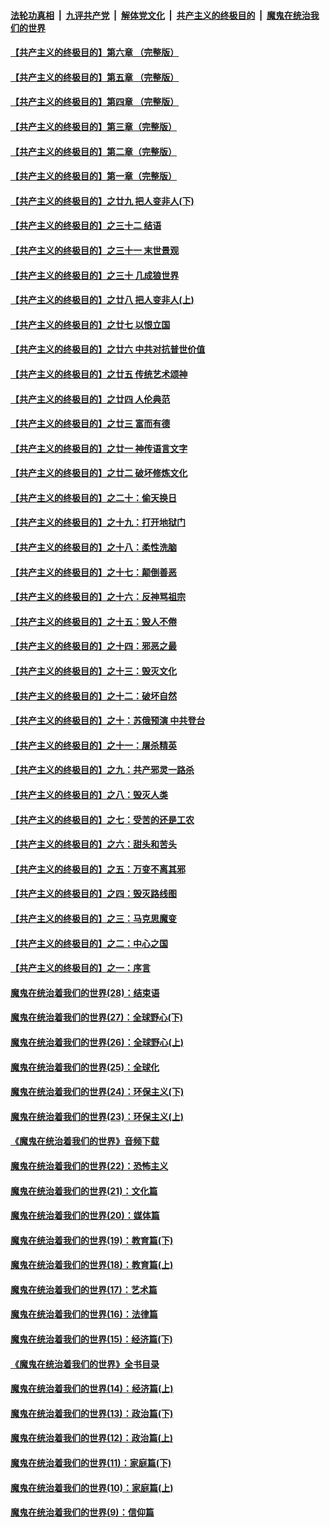 

####  [法轮功真相](../../../../basic/blob/master/README.md?t=06261031) &nbsp;|&nbsp; [九评共产党](../../../../9ping.md/blob/master/README.md?t=06261031) &nbsp;|&nbsp; [解体党文化](../../../../jtdwh.md/blob/master/README.md?t=06261031)  &nbsp;|&nbsp; [共产主义的终极目的](../../../../gczydzjmd.md/blob/master/README.md?t=06261031) &nbsp;|&nbsp; [魔鬼在统治我们的世界](../../../../mgztzwmdsj.md/blob/master/README.md?t=06261031) 

#### [【共产主义的终极目的】第六章 （完整版）](../pages/nsc422/n11428913.md?t=06261031) 

#### [【共产主义的终极目的】第五章 （完整版）](../pages/nsc422/n11428912.md?t=06261031) 

#### [【共产主义的终极目的】第四章 （完整版）](../pages/nsc422/n11428907.md?t=06261031) 

#### [【共产主义的终极目的】第三章（完整版）](../pages/nsc422/n11428848.md?t=06261031) 

#### [【共产主义的终极目的】第二章（完整版）](../pages/nsc422/n11428831.md?t=06261031) 

#### [【共产主义的终极目的】第一章（完整版）](../pages/nsc422/n11417651.md?t=06261031) 

#### [【共产主义的终极目的】之廿九 把人变非人(下)](../pages/nsc422/n11344140.md?t=06261031) 

#### [【共产主义的终极目的】之三十二 结语](../pages/nsc422/n11360535.md?t=06261031) 

#### [【共产主义的终极目的】之三十一 末世景观](../pages/nsc422/n11351129.md?t=06261031) 

#### [【共产主义的终极目的】之三十 几成狼世界](../pages/nsc422/n11348280.md?t=06261031) 

#### [【共产主义的终极目的】之廿八 把人变非人(上)](../pages/nsc422/n11340492.md?t=06261031) 

#### [【共产主义的终极目的】之廿七 以恨立国](../pages/nsc422/n11336944.md?t=06261031) 

#### [【共产主义的终极目的】之廿六 中共对抗普世价值](../pages/nsc422/n11324785.md?t=06261031) 

#### [【共产主义的终极目的】之廿五 传统艺术颂神](../pages/nsc422/n11296396.md?t=06261031) 

#### [【共产主义的终极目的】之廿四 人伦典范](../pages/nsc422/n11296397.md?t=06261031) 

#### [【共产主义的终极目的】之廿三 富而有德](../pages/nsc422/n11283598.md?t=06261031) 

#### [【共产主义的终极目的】之廿一 神传语言文字](../pages/nsc422/n11263265.md?t=06261031) 

#### [【共产主义的终极目的】之廿二 破坏修炼文化](../pages/nsc422/n11245728.md?t=06261031) 

#### [【共产主义的终极目的】之二十：偷天换日](../pages/nsc422/n11238846.md?t=06261031) 

#### [【共产主义的终极目的】之十九：打开地狱门](../pages/nsc422/n11206376.md?t=06261031) 

#### [【共产主义的终极目的】之十八：柔性洗脑](../pages/nsc422/n11199994.md?t=06261031) 

#### [【共产主义的终极目的】之十七：颠倒善恶](../pages/nsc422/n11179782.md?t=06261031) 

#### [【共产主义的终极目的】之十六：反神骂祖宗](../pages/nsc422/n11166798.md?t=06261031) 

#### [【共产主义的终极目的】之十五：毁人不倦](../pages/nsc422/n11166792.md?t=06261031) 

#### [【共产主义的终极目的】之十四：邪恶之最](../pages/nsc422/n11150249.md?t=06261031) 

#### [【共产主义的终极目的】之十三：毁灭文化](../pages/nsc422/n11135227.md?t=06261031) 

#### [【共产主义的终极目的】之十二：破坏自然](../pages/nsc422/n11135214.md?t=06261031) 

#### [【共产主义的终极目的】之十：苏俄预演 中共登台](../pages/nsc422/n11118424.md?t=06261031) 

#### [【共产主义的终极目的】之十一：屠杀精英](../pages/nsc422/n11118442.md?t=06261031) 

#### [【共产主义的终极目的】之九：共产邪灵一路杀](../pages/nsc422/n11114139.md?t=06261031) 

#### [【共产主义的终极目的】之八：毁灭人类](../pages/nsc422/n11108503.md?t=06261031) 

#### [【共产主义的终极目的】之七：受苦的还是工农](../pages/nsc422/n11101809.md?t=06261031) 

#### [【共产主义的终极目的】之六：甜头和苦头](../pages/nsc422/n11096971.md?t=06261031) 

#### [【共产主义的终极目的】之五：万变不离其邪](../pages/nsc422/n11091285.md?t=06261031) 

#### [【共产主义的终极目的】之四：毁灭路线图](../pages/nsc422/n11086284.md?t=06261031) 

#### [【共产主义的终极目的】之三：马克思魔变](../pages/nsc422/n11061941.md?t=06261031) 

#### [【共产主义的终极目的】之二：中心之国](../pages/nsc422/n11047728.md?t=06261031) 

#### [【共产主义的终极目的】之一：序言](../pages/nsc422/n11086077.md?t=06261031) 

#### [魔鬼在统治着我们的世界(28)：结束语](../pages/nsc422/n10936246.md?t=06261031) 

#### [魔鬼在统治着我们的世界(27)：全球野心(下)](../pages/nsc422/n10928319.md?t=06261031) 

#### [魔鬼在统治着我们的世界(26)：全球野心(上)](../pages/nsc422/n10900318.md?t=06261031) 

#### [魔鬼在统治着我们的世界(25)：全球化](../pages/nsc422/n10788205.md?t=06261031) 

#### [魔鬼在统治着我们的世界(24)：环保主义(下)](../pages/nsc422/n10695307.md?t=06261031) 

#### [魔鬼在统治着我们的世界(23)：环保主义(上)](../pages/nsc422/n10688613.md?t=06261031) 

#### [《魔鬼在统治着我们的世界》音频下载](../pages/nsc422/n10635553.md?t=06261031) 

#### [魔鬼在统治着我们的世界(22)：恐怖主义](../pages/nsc422/n10614727.md?t=06261031) 

#### [魔鬼在统治着我们的世界(21)：文化篇](../pages/nsc422/n10597706.md?t=06261031) 

#### [魔鬼在统治着我们的世界(20)：媒体篇](../pages/nsc422/n10586579.md?t=06261031) 

#### [魔鬼在统治着我们的世界(19)：教育篇(下)](../pages/nsc422/n10564808.md?t=06261031) 

#### [魔鬼在统治着我们的世界(18)：教育篇(上)](../pages/nsc422/n10526970.md?t=06261031) 

#### [魔鬼在统治着我们的世界(17)：艺术篇](../pages/nsc422/n10499093.md?t=06261031) 

#### [魔鬼在统治着我们的世界(16)：法律篇](../pages/nsc422/n10485969.md?t=06261031) 

#### [魔鬼在统治着我们的世界(15)：经济篇(下)](../pages/nsc422/n10469975.md?t=06261031) 

#### [《魔鬼在统治着我们的世界》全书目录](../pages/nsc422/n10464261.md?t=06261031) 

#### [魔鬼在统治着我们的世界(14)：经济篇(上)](../pages/nsc422/n10457370.md?t=06261031) 

#### [魔鬼在统治着我们的世界(13)：政治篇(下)](../pages/nsc422/n10448270.md?t=06261031) 

#### [魔鬼在统治着我们的世界(12)：政治篇(上)](../pages/nsc422/n10444576.md?t=06261031) 

#### [魔鬼在统治着我们的世界(11)：家庭篇(下)](../pages/nsc422/n10440961.md?t=06261031) 

#### [魔鬼在统治着我们的世界(10)：家庭篇(上)](../pages/nsc422/n10435448.md?t=06261031) 

#### [魔鬼在统治着我们的世界(9)：信仰篇](../pages/nsc422/n10432159.md?t=06261031) 

